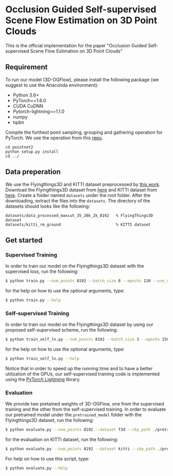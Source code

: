 # Occlusion Guided Self-supervised Scene Flow Estimation on 3D Point Clouds
This is the official implementation for the paper "Occlusion Guided Self-supervised Scene Flow Estimation on 3D Point Clouds"

## Requirement
To run our model (3D-OGFlow), please install the following package (we suggest to use the Anaconda environment):
* Python 3.6+
* PyTorch==1.6.0
* CUDA CuDNN
* Pytorch-lightning==1.1.0
* numpy
* tqdm

Compile the furthest point sampling, grouping and gathering operation for PyTorch. We use the operation from this [repo](https://github.com/sshaoshuai/Pointnet2.PyTorch).
```shell
cd pointnet2
python setup.py install
cd ../
```

## Data preperation
We use the Flyingthings3D and KITTI dataset preprocessed by [this work](https://github.com/xingyul/flownet3d).
Download the Flyingthings3D dataset from [here](https://drive.google.com/file/d/1CMaxdt-Tg1Wct8v8eGNwuT7qRSIyJPY-/view?usp=sharing) and KITTI dataset from [here](https://drive.google.com/open?id=1XBsF35wKY0rmaL7x7grD_evvKCAccbKi).
 Create a folder named `datasets` under the root folder. After the downloading, extract the files into the `datasets`. The directory of the datasets should looks like the following:

```
datasets/data_processed_maxcut_35_20k_2k_8192   % FlyingThings3D dataset
datasets/kitti_rm_ground                        % KITTI dataset
```

## Get started

### Supervised Training
In order to train our model on the Flyingthings3D dataset with the supervised loss, run the following:

```bash
$ python train.py --num_points 8192 --batch_size 8 --epochs 120 --use_multi_gpu True
```
for the help on how to use the optional arguments, type:
```bash
$ python train.py --help
```

### Self-supervised Training
In order to train our model on the Flyingthings3D dataset by using our proposed self-supervised scheme, run the following:

```bash
$ python train_self_ln.py --num_points 8192 --batch_size 3 --epochs 150 --num_gpu 2
```
for the help on how to use the optional arguments, type:
```bash
$ python train_self_ln.py --help
```
Notice that in order to speed up the running time and to have a better utilization of the GPUs, our self-supervised training code is implemented using the [PyTorch Lightning](https://www.pytorchlightning.ai/) library.


### Evaluation
We provide two pretained weights of 3D-OGFlow, one from the supervised training and the other from the self-supervised training. In order to evaluate our pretrained model under the ```pretrained_model``` folder with the Flyingthings3D dataset, run the following:

```bash
$ python evaluate.py --num_points 8192 --dataset f3d --ckp_path ./pretrained_model/supervised/PointPWOC_88.6285_114_0.1409.pth
```

for the evaluation on KITTI dataset, run the following:
```bash
$ python evaluate.py --num_points 8192 --dataset kitti --ckp_path ./pretrained_model/supervised/PointPWOC_88.6285_114_0.1409.pth
```
For help on how to use this script, type:
```bash
$ python evaluate.py --help
```
